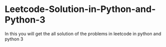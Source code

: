 # Leetcode-Solution-in-Python-and-Python-3
In this you will get the all solution of the problems in leetcode in python and python 3
